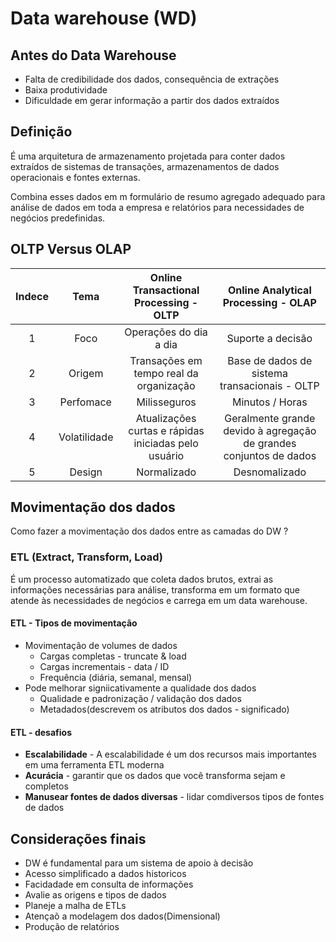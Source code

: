 # Data warehouse (WD)

## Antes do Data Warehouse

- Falta de credibilidade dos dados, consequência de extrações
- Baixa produtividade
- Dificuldade em gerar informação a partir dos dados extraídos

## Definição

É uma arquitetura de armazenamento projetada para conter dados extraídos de sistemas de transações, armazenamentos de dados operacionais e fontes externas.

Combina esses dados em m formulário de resumo agregado adequado para análise de dados em toda a empresa e relatórios para necessidades de negócios predefinidas.

## OLTP Versus OLAP
  Indece  | Tema    | Online Transactional Processing - OLTP    | Online Analytical Processing - OLAP               
:--:|:-----------------:|:-----------------------------------------:|:-------------------------------------------------:
1   |   Foco            | Operações do dia a dia                    | Suporte a decisão                                 
2   |   Origem          | Transações em tempo real da organização   | Base de dados de sistema transacionais - OLTP     
3   |   Perfomace       | Milisseguros                              | Minutos / Horas                                   
4   |   Volatilidade    | Atualizações curtas e rápidas iniciadas pelo usuário| Geralmente grande devido à agregação de grandes conjuntos de dados                                
5   |   Design          | Normalizado                               | Desnomalizado                                     

## Movimentação dos dados

Como fazer a movimentação dos dados entre as camadas do DW ?

### ETL (Extract, Transform, Load)

É um processo automatizado que coleta dados brutos, extrai as informações necessárias para análise, transforma em um formato que atende às necessidades de negócios e carrega em um data warehouse.

#### ETL - Tipos de movimentação

- Movimentação de volumes de dados
    - Cargas completas - truncate & load
    - Cargas incrementais - data / ID
    - Frequência (diária, semanal, mensal)
- Pode melhorar signiicativamente a qualidade dos dados
    - Qualidade e padronização / validação dos dados
    - Metadados(descrevem os atributos dos dados - significado)

#### ETL - desafios

- **Escalabilidade** - A escalabilidade é um dos recursos mais importantes em uma ferramenta ETL moderna
- **Acurácia** - garantir que os dados que você transforma sejam e completos
- **Manusear fontes de dados diversas** - lidar comdiversos tipos de fontes de dados

## Considerações finais

- DW é fundamental para um sistema de apoio à decisão
- Acesso simplificado a dados historicos 
- Facidadade em consulta de informações
- Avalie as origens e tipos de dados
- Planeje a malha de ETLs
- Atençaõ a modelagem dos dados(Dimensional)
- Produção de relatórios
